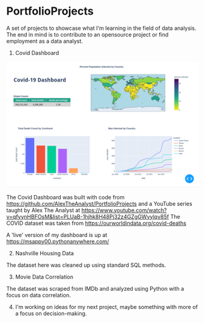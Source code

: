 # PortfolioProjects
A set of projects to showcase what I'm learning in the field of data analysis.
The end in mind is to contribute to an opensource project or find employment as a data analyst.

1) Covid Dashboard

![alt text](https://github.com/msappy00/PortfolioProjects/blob/main/Dashboard/covid_dashboard.png?raw=true)

The Covid Dashboard was built with code from https://github.com/AlexTheAnalyst/PortfolioProjects
and a YouTube series taught by Alex The Analyst at https://www.youtube.com/watch?v=qfyynHBFOsM&list=PLUaB-1hjhk8H48Pj32z4GZgGWyylqv85f
The COVID dataset was taken from https://ourworldindata.org/covid-deaths

A 'live' version of my dashboard is up at https://msappy00.pythonanywhere.com/

2) Nashville Housing Data

The dataset here was cleaned up using standard SQL methods.

3) Movie Data Correlation

The dataset was scraped from IMDb and analyzed using Python with a focus on data correlation.

4) I'm working on ideas for my next project, maybe something with more of a focus on decision-making.